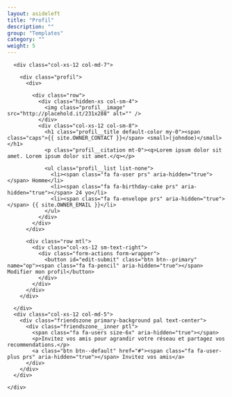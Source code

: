 ```yaml
---
layout: asideleft
title: "Profil"
description: ""
group: "Templates"
category: ""
weight: 5
---
```


<div class="form">
  <form class="webform-form" method="post" action="#">
    <div class="row row-md-eqheight">

      <div class="col-xs-12 col-md-7">

        <div class="profil">
          <div>

            <div class="row">
              <div class="hidden-xs col-sm-4">
                <img class="profil__image" src="http://placehold.it/231x288" alt="" />
              </div>
              <div class="col-xs-12 col-sm-8">
                <h1 class="profil__title default-color my-0"><span class="caps">{{ site.OWNER_CONTACT }}</span> <small>(johndoe)</small></h1>
                <p class="profil__citation mt-0"><q>Lorem ipsum dolor sit amet. Lorem ipsum dolor sit amet.</q></p>

                <ul class="profil__list list-none">
                  <li><span class="fa fa-user prs" aria-hidden="true"></span> Homme</li>
                  <li><span class="fa fa-birthday-cake prs" aria-hidden="true"></span> 24 yo</li>
                  <li><span class="fa fa-envelope prs" aria-hidden="true"></span> {{ site.OWNER_EMAIL }}</li>
                </ul>
              </div>
            </div>
          </div>

          <div class="row mtl">
            <div class="col-xs-12 sm-text-right">
              <div class="form-actions form-wrapper">
                <button id="edit-submit" class="btn btn--primary" name="op"><span class="fa fa-pencil" aria-hidden="true"></span> Modifier mon profil</button>
              </div>
            </div>
          </div>
        </div>

      </div>
      <div class="col-xs-12 col-md-5">
        <div class="friendszone primary-background pal text-center">
          <div class="friendszone__inner ptl">
            <span class="fa fa-users size-6x" aria-hidden="true"></span>
            <p>Invitez vos amis pour agrandir votre réseau et partagez vos recommendations.</p>
            <a class="btn btn--default" href="#"><span class="fa fa-user-plus prs" aria-hidden="true"></span> Invitez vos amis</a>
          </div>
        </div>
      </div>

    </div>
  </form>
</div>
